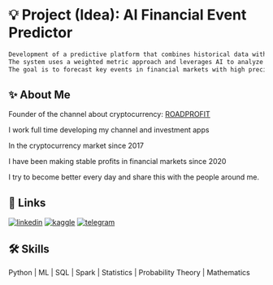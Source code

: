 # 💡 Project (Idea): AI Financial Event Predictor
```bash
Development of a predictive platform that combines historical data with models simulating likely future scenarios.
The system uses a weighted metric approach and leverages AI to analyze both quantitative and contextual signals.
The goal is to forecast key events in financial markets with high precision.
```


## ✨ About Me

Founder of the channel about cryptocurrency:
[ROADPROFIT](https://t.me/ROADPROFIT)

I work full time developing my channel and investment apps

In the cryptocurrency market since 2017

I have been making stable profits in financial markets since 2020

I try to become better every day and share this with the people around me.
## 🔗 Links

[![linkedin](https://img.shields.io/badge/LINKEDIN-0A66C2?style=for-the-badge&logo=linkedin&logoColor=white)](https://www.linkedin.com/in/dmitriy-glotka/)
[![kaggle](https://img.shields.io/badge/KAGGLE-0A66C2?style=for-the-badge&logo=linkedin&logoColor=white)](https://www.kaggle.com/int9ns9)
[![telegram](https://img.shields.io/badge/TELEGRAM-0A66C2?style=for-the-badge&logo=linkedin&logoColor=white)](https://t.me/ROADPROFIT)



## 🛠 Skills
Python | ML | SQL | Spark | Statistics | Probability Theory | Mathematics
